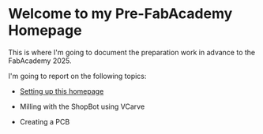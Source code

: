 # Welcome to my Pre-FabAcademy Homepage

This is where I'm going to document the preparation work in advance to the FabAcademy 2025. 

I'm going to report on the following topics: 

+ [Setting up this homepage](/mysite/homepage)

+ Milling with the ShopBot using VCarve

+ Creating a PCB
